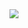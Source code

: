<img src="https://github-readme-stats.vercel.app/api/top-langs/?username=khtdr&layout=compact&hide_border=truedisable_animations" />
